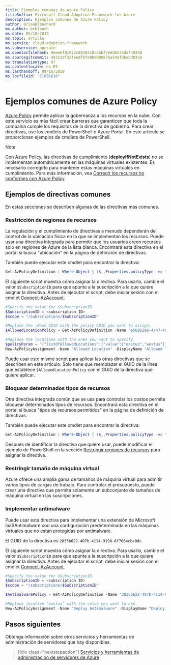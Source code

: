 ```yaml
---
title: Ejemplos comunes de Azure Policy
titleSuffix: Microsoft Cloud Adoption Framework for Azure
description: Ejemplos comunes de Azure Policy
author: BrianBlanchard
ms.author: brblanch
ms.date: 05/10/2019
ms.topic: article
ms.service: cloud-adoption-framework
ms.subservice: operate
ms.openlocfilehash: 9eee6f81922c88304c0ca5bf7edd6572daf493d8
ms.sourcegitcommit: 443c28f3afeedfbfe8b9980875a54afdbebd83a8
ms.translationtype: HT
ms.contentlocale: es-ES
ms.lasthandoff: 09/16/2019
ms.locfileid: "71031616"
---
```

# <a name="common-azure-policy-examples"></a>Ejemplos comunes de Azure Policy

[Azure Policy](https://docs.microsoft.com/azure/governance/policy/overview) permite aplicar la gobernanza a los recursos en la nube. Con este servicio es más fácil crear barreras que garanticen que toda la compañía cumple los requisitos de la directiva de gobierno. Para crear directivas, use los cmdlets de PowerShell o Azure Portal. En este artículo se proporcionan ejemplos de cmdlets de PowerShell.

> [!NOTE]
> Con Azure Policy, las directivas de cumplimiento (**deployIfNotExists**) no se implementan automáticamente en las máquinas virtuales existentes. Es necesario corregirlo para mantener estas máquinas virtuales en cumplimiento. Para más información, vea [Corregir los recursos no conformes con Azure Policy](https://docs.microsoft.com/azure/governance/policy/how-to/remediate-resources).

## <a name="common-policy-examples"></a>Ejemplos de directivas comunes

En estas secciones se describen algunas de las directivas más comunes.

### <a name="restrict-resource-regions"></a>Restricción de regiones de recursos

La regulación y el cumplimiento de directivas a menudo dependerán del control de la ubicación física en la que se implementan los recursos. Puede usar una directiva integrada para permitir que los usuarios creen recursos solo en regiones de Azure de la lista blanca. Encontrará esta directiva en el portal si busca "ubicación" en la página de definición de directivas.

También puede ejecutar este cmdlet para encontrar la directiva:

```powershell
Get-AzPolicyDefinition | Where-Object { ($_.Properties.policyType -eq "BuiltIn") -and ($_.Properties.displayName -like "*location*") }
```

El siguiente script muestra cómo asignar la directiva. Para usarlo, cambie el valor `$SubscriptionID` para que apunte a la suscripción a la que quiere asignar la directiva. Antes de ejecutar el script, debe iniciar sesión con el cmdlet [Connect-AzAccount](https://docs.microsoft.com/powershell/module/az.accounts/connect-azaccount?view=azps-2.1.0).

```powershell
#Specify the value for $SubscriptionID.
$SubscriptionID = <subscription ID>
$scope = "/subscriptions/$SubscriptionID"

#Replace the -Name GUID with the policy GUID you want to assign.
$AllowedLocationPolicy = Get-AzPolicyDefinition -Name "e56962a6-4747-49cd-b67b-bf8b01975c4c"

#Replace the locations with the ones you want to specify.
$policyParam = '{"listOfAllowedLocations":{"value":["eastus","westus"]}}'
New-AzPolicyAssignment -Name "Allowed Location" -DisplayName "Allowed locations for resource creation" -Scope $scope -PolicyDefinition $AllowedLocationPolicy -Location eastus -PolicyParameter $policyparam
```

Puede usar este mismo script para aplicar las otras directivas que se describen en este artículo. Solo tiene que reemplazar el GUID de la línea que establece `$AllowedLocationPolicy` con el GUID de la directiva que quiere aplicar.

### <a name="block-certain-resource-types"></a>Bloquear determinados tipos de recursos

Otra directiva integrada común que se usa para controlar los costos permite bloquear determinados tipos de recursos. Encontrará esta directiva en el portal si busca "tipos de recursos permitidos" en la página de definición de directivas.

También puede ejecutar este cmdlet para encontrar la directiva:

```powershell
Get-AzPolicyDefinition | Where-Object { ($_.Properties.policyType -eq "BuiltIn") -and ($_.Properties.displayName -like "*allowed resource types") }
```

Después de identificar la directiva que quiere usar, puede modificar el ejemplo de PowerShell en la sección [Restringir regiones de recursos](#restrict-resource-regions) para asignar la directiva.

### <a name="restrict-vm-size"></a>Restringir tamaño de máquina virtual

Azure ofrece una amplia gama de tamaños de máquina virtual para admitir varios tipos de cargas de trabajo. Para controlar el presupuesto, puede crear una directiva que permita solamente un subconjunto de tamaños de máquina virtual en las suscripciones.

### <a name="deploy-antimalware"></a>Implementar antimalware

Puede usar esta directiva para implementar una extensión de Microsoft IaaSAntimalware con una configuración predeterminada en las máquinas virtuales que no están protegidas por antimalware.

El GUID de la directiva es `2835b622-407b-4114-9198-6f7064cbe0dc`.

El siguiente script muestra cómo asignar la directiva. Para usarlo, cambie el valor `$SubscriptionID` para que apunte a la suscripción a la que quiere asignar la directiva. Antes de ejecutar el script, debe iniciar sesión con el cmdlet [Connect-AzAccount](https://docs.microsoft.com/powershell/module/az.accounts/connect-azaccount?view=azps-2.1.0).

```powershell
#Specify the value for $SubscriptionID.
$SubscriptionID = <subscription ID>
$scope = "/subscriptions/$SubscriptionID"

$AntimalwarePolicy = Get-AzPolicyDefinition -Name "2835b622-407b-4114-9198-6f7064cbe0dc"

#Replace location “eastus” with the value you want to use.
New-AzPolicyAssignment -Name "Deploy Antimalware" -DisplayName "Deploy default Microsoft IaaSAntimalware extension for Windows Server" -Scope $scope -PolicyDefinition $AntimalwarePolicy -Location eastus –AssignIdentity

```

## <a name="next-steps"></a>Pasos siguientes

Obtenga información sobre otros servicios y herramientas de administración de servidores que hay disponibles.

> [!div class="nextstepaction"]
> [Servicios y herramientas de administración de servidores de Azure](./tools-services.md)
